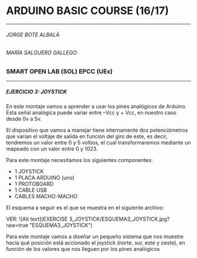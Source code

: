 # ARDUINO BASIC COURSE (16/17)
---
######  JORGE BOTE ALBALÁ
###### MARÍA SALGUERO GALLEGO
### SMART OPEN LAB (SOL) EPCC (UEx)  
---
##### EJERCICIO 3: JOYSTICK

En este montaje vamos a aprender a usar los pines analógicos de Arduino. Esta señal analógica puede variar entre –Vcc y + Vcc, en nuestro caso desde 0v a 5v. 

El dispositivo que vamos a manejar tiene internamente dos potenciómetros que varían el voltaje de salida en función del giro de este, es decir, tendremos un valor entre 0 y 5 voltios, el cual transformaremos mediante un mapeado con un valor entre 0 y 1023.

Para este montaje necesitamos los siguientes componentes:

- 1 JOYSTICK
- 1 PLACA ARDUINO (uno)
- 1 PROTOBOARD
- 1 CABLE USB
- CABLES MACHO-MACHO

El esquema a seguir es el que se muestra en el siguiente archivo:

VER: ![Alt text](EXERCISE 3_JOYSTICK/ESQUEMA3_JOYSTICK.jpg?raw=true "ESQUEMA3_JOYSTICK")

Para este montaje vamos a diseñar un pequeño sistema que nos muestre hacia qué posición está accionado el joystick (norte, sur, este y oeste), en función de los valores que nos lleguen por los pines analógicos



